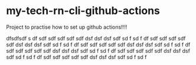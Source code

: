 # my-tech-rn-cli-github-actions
Project to practise how to set up github actions!!!!

dfsdfsdf
s
df
sdf
sdf
sdf
sdf
sdf
dsf
dsf
dsf
sdf
sd
f
sd
f
df
sdf
sdf
sdf
sdf
sdf
dsf
dsf
dsf
sdf
sd
f
sd
f
df
sdf
sdf
sdf
sdf
sdf
dsf
dsf
dsf
sdf
sd
f
sd
f
df
sdf
sdf
sdf
sdf
sdf
dsf
dsf
dsf
sdf
sd
f
sd
f
df
sdf
sdf
sdf
sdf
sdf
dsf
dsf
dsf
sdf
sd
f
sd
f
df
sdf
sdf
sdf
sdf
sdf
dsf
dsf
dsf
sdf
sd
f
sd
f